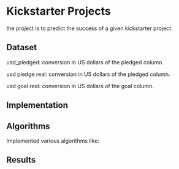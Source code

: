 # Kickstarter Projects
the project is to predict the success of a given kickstarter project.
## Dataset
usd_pledged: conversion in US dollars of the pledged column.

usd pledge real: conversion in US dollars of the pledged column.

usd goal real: conversion in US dollars of the goal column.

## Implementation

## Algorithms
Implemented various algorithms like:


## Results

